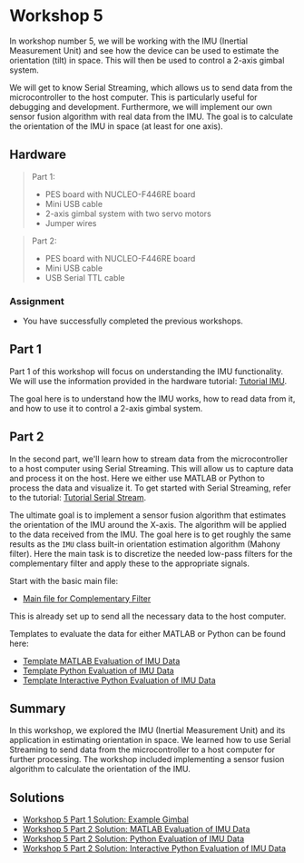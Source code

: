 <!-- link list -->
[0]: https://os.mbed.com/platforms/ST-Nucleo-F446RE/

# Workshop 5

In workshop number 5, we will be working with the IMU (Inertial Measurement Unit) and see how the device can be used to estimate the orientation (tilt) in space. This will then be used to control a 2-axis gimbal system.

We will get to know Serial Streaming, which allows us to send data from the microcontroller to the host computer. This is particularly useful for debugging and development. Furthermore, we will implement our own sensor fusion algorithm with real data from the IMU. The goal is to calculate the orientation of the IMU in space (at least for one axis).

## Hardware

>Part 1:
> - PES board with NUCLEO-F446RE board
> - Mini USB cable
> - 2-axis gimbal system with two servo motors
> - Jumper wires

>Part 2:
> - PES board with NUCLEO-F446RE board
> - Mini USB cable
> - USB Serial TTL cable

### Assignment

- You have successfully completed the previous workshops.

## Part 1

Part 1 of this workshop will focus on understanding the IMU functionality. We will use the information provided in the hardware tutorial: [Tutorial IMU](imu.md).

The goal here is to understand how the IMU works, how to read data from it, and how to use it to control a 2-axis gimbal system.

## Part 2

In the second part, we'll learn how to stream data from the microcontroller to a host computer using Serial Streaming. This will allow us to capture data and process it on the host. Here we either use MATLAB or Python to process the data and visualize it. To get started with Serial Streaming, refer to the tutorial: [Tutorial Serial Stream](serial_stream.md).

The ultimate goal is to implement a sensor fusion algorithm that estimates the orientation of the IMU around the X-axis. The algorithm will be applied to the data received from the IMU. The goal here is to get roughly the same results as the ``IMU`` class built-in orientation estimation algorithm (Mahony filter). Here the main task is to discretize the needed low-pass filters for the complementary filter and apply these to the appropriate signals.

Start with the basic main file:

- [Main file for Complementary Filter](../solutions/main_comp_filter.cpp)

This is already set up to send all the necessary data to the host computer.

Templates to evaluate the data for either MATLAB or Python can be found here:

- [Template MATLAB Evaluation of IMU Data](../templates/matlab/serial_stream_comp_filter.m)
- [Template Python Evaluation of IMU Data](../templates/python/serial_stream_comp_filter.py)
- [Template Interactive Python Evaluation of IMU Data](../templates/python/serial_stream_comp_filter.ipynb)

## Summary

In this workshop, we explored the IMU (Inertial Measurement Unit) and its application in estimating orientation in space. We learned how to use Serial Streaming to send data from the microcontroller to a host computer for further processing. The workshop included implementing a sensor fusion algorithm to calculate the orientation of the IMU.

## Solutions

- [Workshop 5 Part 1 Solution: Example Gimbal](../solutions/main_gimbal.cpp)
- [Workshop 5 Part 2 Solution: MATLAB Evaluation of IMU Data](../solutions/matlab/serial_stream_comp_filter.m)
- [Workshop 5 Part 2 Solution: Python Evaluation of IMU Data](../solutions/python/serial_stream_comp_filter.py)
- [Workshop 5 Part 2 Solution: Interactive Python Evaluation of IMU Data](../solutions/python/serial_stream_comp_filter.ipynb)
